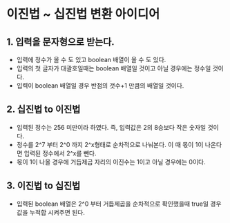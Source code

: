 이진법 ~ 십진법 변환 아이디어
=======================
## 1. 입력을 문자형으로 받는다.
- 입력에 정수가 올 수 도 있고 boolean 배열이 올 수 도 있다.
- 입력의 첫 글자가 대괄호일때는 boolean 배열일 것이고 아닐 경우에는 정수일 것이다.
- 입력이 boolean 배열일 경우 반점의 갯수+1 만큼의 배열일 것이다.

## 2. 십진법 to 이진법
- 입력된 정수는 256 미만이라 하였다. 즉, 입력값은 2의 8승보다 작은 숫자일 것이다.
- 정수를 2^7 부터 2^0 까지 2^x형태로 순차적으로 나눠본다. 이 때 몫이 1이 나온다면 입력된 정수에서 2^x를 뺀다.
- 몫이 1이 나올 경우에 거듭제곱 자리의 이진수는 1이고 아닐 경우에는 0이다.

## 3. 이진법 to 십진법
- 입력된 boolean 배열은 2^0 부터 거듭제곱을 순차적으로 확인했을때 true일 경우 값을 누적합 시켜주면 된다.